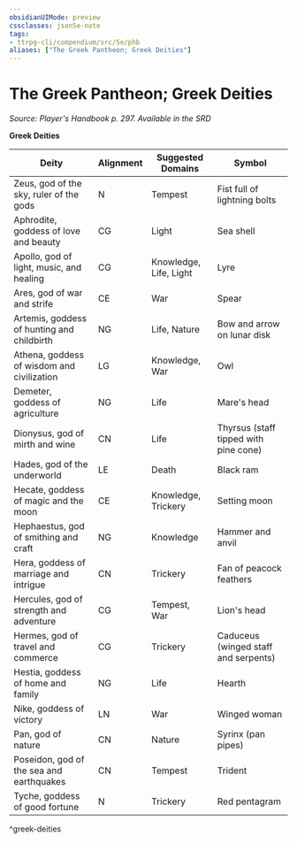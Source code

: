 ```yaml
---
obsidianUIMode: preview
cssclasses: json5e-note
tags:
- ttrpg-cli/compendium/src/5e/phb
aliases: ["The Greek Pantheon; Greek Deities"]
---
```

# The Greek Pantheon; Greek Deities
*Source: Player's Handbook p. 297. Available in the <span title='Systems Reference Document (5.1)'>SRD</span>* 

**Greek Deities**

| Deity | Alignment | Suggested Domains | Symbol |
|-------|-----------|-------------------|--------|
| Zeus, god of the sky, ruler of the gods | N | Tempest | Fist full of lightning bolts |
| Aphrodite, goddess of love and beauty | CG | Light | Sea shell |
| Apollo, god of light, music, and healing | CG | Knowledge, Life, Light | Lyre |
| Ares, god of war and strife | CE | War | Spear |
| Artemis, goddess of hunting and childbirth | NG | Life, Nature | Bow and arrow on lunar disk |
| Athena, goddess of wisdom and civilization | LG | Knowledge, War | Owl |
| Demeter, goddess of agriculture | NG | Life | Mare's head |
| Dionysus, god of mirth and wine | CN | Life | Thyrsus (staff tipped with pine cone) |
| Hades, god of the underworld | LE | Death | Black ram |
| Hecate, goddess of magic and the moon | CE | Knowledge, Trickery | Setting moon |
| Hephaestus, god of smithing and craft | NG | Knowledge | Hammer and anvil |
| Hera, goddess of marriage and intrigue | CN | Trickery | Fan of peacock feathers |
| Hercules, god of strength and adventure | CG | Tempest, War | Lion's head |
| Hermes, god of travel and commerce | CG | Trickery | Caduceus (winged staff and serpents) |
| Hestia, goddess of home and family | NG | Life | Hearth |
| Nike, goddess of victory | LN | War | Winged woman |
| Pan, god of nature | CN | Nature | Syrinx (pan pipes) |
| Poseidon, god of the sea and earthquakes | CN | Tempest | Trident |
| Tyche, goddess of good fortune | N | Trickery | Red pentagram |
^greek-deities